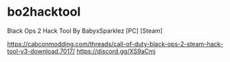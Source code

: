 # bo2hacktool
Black Ops 2 Hack Tool By BabyxSparklez
[PC] [Steam]

https://cabconmodding.com/threads/call-of-duty-black-ops-2-steam-hack-tool-v3-download.7017/
https://discord.gg/XS9aCmj
